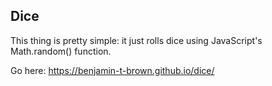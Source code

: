 ## Dice

This thing is pretty simple: it just rolls dice using JavaScript's Math.random() function.

Go here: https://benjamin-t-brown.github.io/dice/